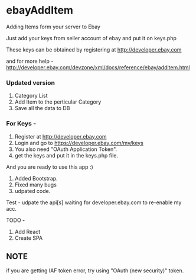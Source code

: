 # ebayAddItem
Adding Items form your server to Ebay

Just add your keys from seller account of ebay and put it on keys.php

These keys can be obtained by registering at http://developer.ebay.com

and for more help - http://developer.ebay.com/devzone/xml/docs/reference/ebay/additem.html

### Updated version

1. Category List
2. Add Item to the perticular Category 
3. Save all the data to DB

### For Keys -

1. Register at http://developer.ebay.com 
2. Login and go to https://developer.ebay.com/my/keys
3. You also need "OAuth Application Token".
4. get the keys and put it in the keys.php file.



And you are ready to use this app :)

1. Added Bootstrap.
2. Fixed many bugs
3. udpated code.

Test - udpate the api[s]
waiting for developer.ebay.com to re-enable my acc. 

TODO - 
1. Add React
2. Create SPA



## NOTE
if you are getting IAF token error, try using "OAuth (new security)" token.